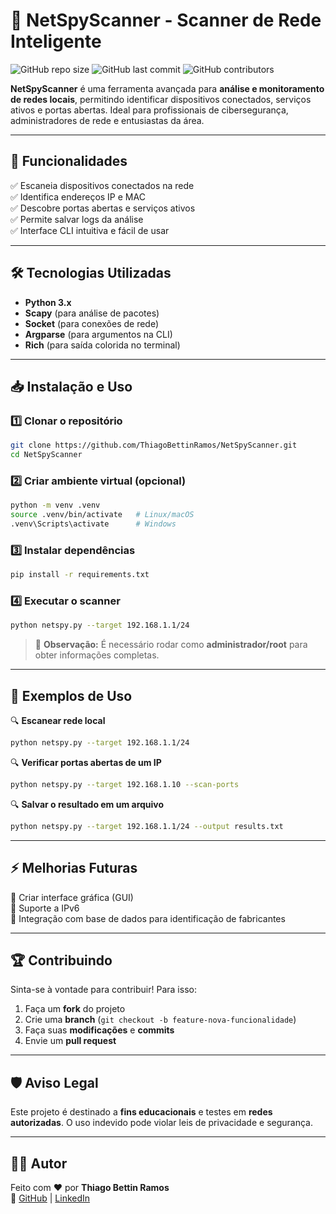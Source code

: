 # 📡 NetSpyScanner - Scanner de Rede Inteligente

![GitHub repo size](https://img.shields.io/github/repo-size/ThiagoBettinRamos/NetSpyScanner?style=for-the-badge)
![GitHub last commit](https://img.shields.io/github/last-commit/ThiagoBettinRamos/NetSpyScanner?style=for-the-badge)
![GitHub contributors](https://img.shields.io/github/contributors/ThiagoBettinRamos/NetSpyScanner?style=for-the-badge)

**NetSpyScanner** é uma ferramenta avançada para **análise e monitoramento de redes locais**, permitindo identificar dispositivos conectados, serviços ativos e portas abertas. Ideal para profissionais de cibersegurança, administradores de rede e entusiastas da área.

---

## 🚀 Funcionalidades
✅ Escaneia dispositivos conectados na rede  
✅ Identifica endereços IP e MAC  
✅ Descobre portas abertas e serviços ativos  
✅ Permite salvar logs da análise  
✅ Interface CLI intuitiva e fácil de usar  

---

## 🛠️ Tecnologias Utilizadas
- **Python 3.x**
- **Scapy** (para análise de pacotes)
- **Socket** (para conexões de rede)
- **Argparse** (para argumentos na CLI)
- **Rich** (para saída colorida no terminal)

---

## 📥 Instalação e Uso

### 1️⃣ Clonar o repositório
```sh
git clone https://github.com/ThiagoBettinRamos/NetSpyScanner.git
cd NetSpyScanner
```

### 2️⃣ Criar ambiente virtual (opcional)
```sh
python -m venv .venv
source .venv/bin/activate   # Linux/macOS
.venv\Scripts\activate      # Windows
```

### 3️⃣ Instalar dependências
```sh
pip install -r requirements.txt
```

### 4️⃣ Executar o scanner
```sh
python netspy.py --target 192.168.1.1/24
```
> 🔹 **Observação:** É necessário rodar como **administrador/root** para obter informações completas.

---

## 🎯 Exemplos de Uso

🔍 **Escanear rede local**
```sh
python netspy.py --target 192.168.1.1/24
```

🔍 **Verificar portas abertas de um IP**
```sh
python netspy.py --target 192.168.1.10 --scan-ports
```

🔍 **Salvar o resultado em um arquivo**
```sh
python netspy.py --target 192.168.1.1/24 --output results.txt
```

---

## ⚡ Melhorias Futuras
🔹 Criar interface gráfica (GUI)  
🔹 Suporte a IPv6  
🔹 Integração com base de dados para identificação de fabricantes  

---

## 🏆 Contribuindo
Sinta-se à vontade para contribuir! Para isso:
1. Faça um **fork** do projeto
2. Crie uma **branch** (`git checkout -b feature-nova-funcionalidade`)
3. Faça suas **modificações** e **commits**
4. Envie um **pull request**

---

## 🛡️ Aviso Legal
Este projeto é destinado a **fins educacionais** e testes em **redes autorizadas**. O uso indevido pode violar leis de privacidade e segurança.

---

## 👨‍💻 Autor
Feito com ❤️ por **Thiago Bettin Ramos**  
🔗 [GitHub](https://github.com/ThiagoBettinRamos) | [LinkedIn](https://www.linkedin.com/in/thiago-bettin-ramos-91b878238/)

